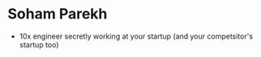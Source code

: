 # Soham Parekh

- 10x engineer secretly working at your startup (and your competsitor's startup too)
